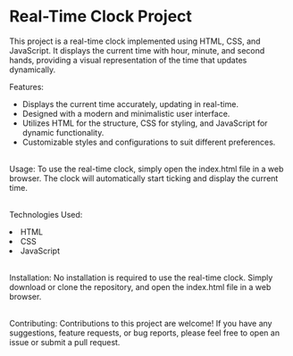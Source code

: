 # Real-Time Clock Project
This project is a real-time clock implemented using HTML, CSS, and JavaScript. It displays the current time with hour, minute, and second hands, providing a visual representation of the time that updates dynamically.

Features:
<ul>
<li>Displays the current time accurately, updating in real-time.</li>
<li>Designed with a modern and minimalistic user interface.</li>
<li>Utilizes HTML for the structure, CSS for styling, and JavaScript for dynamic functionality.</li>
<li>Customizable styles and configurations to suit different preferences.</li>
</ul>
<br>Usage:
To use the real-time clock, simply open the index.html file in a web browser. The clock will automatically start ticking and display the current time.

<br>Technologies Used:
<li>HTML</li>
<li>CSS</li>
<li>JavaScript</li>

<br>Installation:
No installation is required to use the real-time clock. Simply download or clone the repository, and open the index.html file in a web browser.

<br>Contributing:
Contributions to this project are welcome! If you have any suggestions, feature requests, or bug reports, please feel free to open an issue or submit a pull request.

